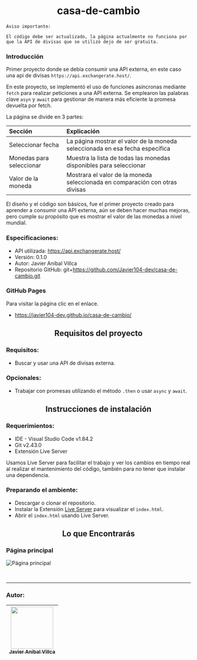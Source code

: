 <h1 align='center'>casa-de-cambio</h1>

```
Aviso importante:

El código debe ser actualizado, la página actualmente no funciona por que la API de divisas que se utilizó dejo de ser gratuita.
```

### Introducción
Primer proyecto donde se debía consumir una API externa, en este caso una api de divisas `https://api.exchangerate.host/`.

En este proyecto, se implementó el uso de funciones asíncronas mediante `fetch` para realizar peticiones a una API externa. Se emplearon las palabras clave `asyn` y `await` para gestionar de manera más eficiente la promesa devuelta por fetch.

La página se divide en 3 partes:

| Sección                  | Explicación                                                                  |
| :----------------------- | :--------------------------------------------------------------------------- |
| Seleccionar fecha        | La página mostrar el valor de la moneda seleccionada en esa fecha específica |
| Monedas para seleccionar | Muestra la lista de todas las monedas disponibles para seleccionar           |
| Valor de la moneda       | Mostrara el valor de la moneda seleccionada en comparación con otras divisas |

El diseño y el código  son básicos, fue el primer proyecto creado para aprender a consumir una API externa, aún se deben hacer muchas mejoras, pero cumple su propósito que es mostrar el valor de las monedas a nivel mundial.

### Especificaciones:
- API utilizada: https://api.exchangerate.host/
- Versión: 0.1.0
- Autor: Javier Anibal Villca
- Repositorio GitHub: git+https://github.com/Javier104-dev/casa-de-cambio.git

### GitHub Pages
Para visitar la página clic en el enlace.
- https://javier104-dev.github.io/casa-de-cambio/

<h2 align='center'>Requisitos del proyecto</h2>

### Requisitos:
- Buscar y usar una API de divisas externa.

### Opcionales:
- Trabajar con promesas utilizando el método `.then` o usar `async` y `await`.

<h2 align='center'>Instrucciones de instalación</h2>

### Requerimientos:
- IDE - Visual Studio Code v1.84.2
- Git v2.43.0
- Extensión Live Server

Usamos Live Server para facilitar el trabajo y ver los cambios en tiempo real al realizar el mantenimiento del código, también para no tener que instalar una dependencia.

### Preparando el ambiente:
- Descargar o clonar el repositorio.
- Instalar la Extensión [Live Server](https://marketplace.visualstudio.com/items?itemName=ritwickdey.LiveServer) para visualizar el `index.html`.
- Abrir el `index.html` usando Live Server.

<h2 align='center'>Lo que Encontrarás</h2>

### Página principal
<p align='left'>
  <img
    alt='Página principal'
    src='https://github.com/Javier104-dev/casa-de-cambio/assets/105408069/c6181b08-ed10-4ac3-848b-40bb71b85607'
  >
</p>
<br>

---

### Autor:
| [<img src='https://avatars.githubusercontent.com/u/105408069?v=4' width=115><br><sub>Javier Anibal Villca</sub>](https://github.com/Javier104-dev) |
| :------------------------------------------------------------------------------------------------------------------------------------------------: |
